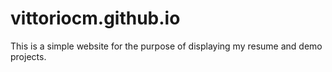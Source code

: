 # vittoriocm.github.io
This is a simple website for the purpose of displaying my resume and demo projects.